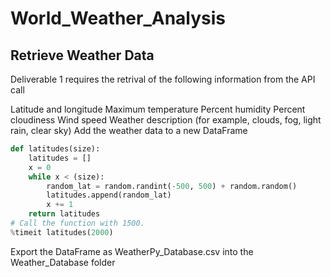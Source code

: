 # World_Weather_Analysis

## Retrieve Weather Data

Deliverable 1 requires the retrival of the following information from the API call

Latitude and longitude
Maximum temperature
Percent humidity
Percent cloudiness
Wind speed
Weather description (for example, clouds, fog, light rain, clear sky)
Add the weather data to a new DataFrame 

```Python 
def latitudes(size):
    latitudes = []
    x = 0
    while x < (size):
        random_lat = random.randint(-500, 500) + random.random()
        latitudes.append(random_lat)
        x += 1
    return latitudes
# Call the function with 1500.
%timeit latitudes(2000)
```
Export the DataFrame as WeatherPy_Database.csv into the Weather_Database folder 















